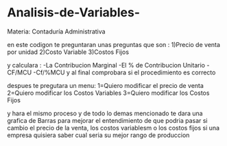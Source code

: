 # Analisis-de-Variables-
Materia: Contaduría Administrativa

en este codigon te preguntaran unas preguntas que son :
1)Precio de venta por unidad
2)Costo Variable 
3)Costos Fijos

y calculara :
-La Contribucion Marginal
-El % de Contribucion Unitario
-CF/MCU
-Cf/%MCU
y al final comprobara si el procedimiento es correcto

despues te pregutara un menu:
1=Quiero modificar el precio de venta
2=Quiero modificar los Costos Variables
3=Quiero modificar los Costos Fijos

y hara el mismo proceso
y de todo lo demas mencionado te dara una grafica de Barras para mejorar el entendimiento 
de que podria pasar si cambio el precio de la venta, los costos variablesm o los costos fijos 
si una empresa quisiera saber cual seria su mejor rango de produccion 